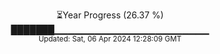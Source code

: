 <p align="center">
⏳Year Progress (26.37 %) <br>
███████▁▁▁▁▁▁▁▁▁▁▁▁▁▁▁▁▁▁▁▁▁▁▁ <br>
<sub>Updated: Sat, 06 Apr 2024 12:28:09 GMT</sub>
</p>

